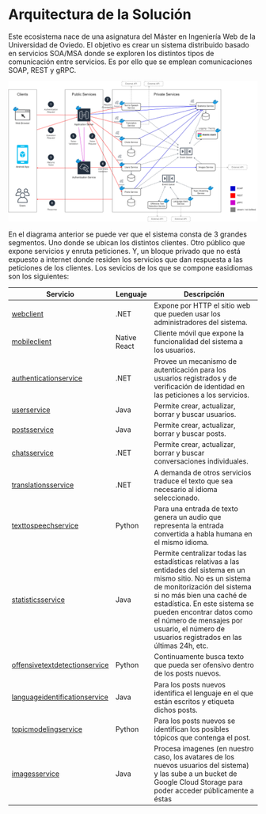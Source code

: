 # Arquitectura de la Solución

Este ecosistema nace de una asignatura del Máster en Ingeniería Web de la Universidad de Oviedo. El objetivo es crear un sistema distribuido basado en servicios SOA/MSA donde se exploren los distintos tipos de comunicación entre servicios. Es por ello que se emplean comunicaciones SOAP, REST y gRPC.

![Diagrama de arquitectura general](./arc-page-6.png)

En el diagrama anterior se puede ver que el sistema consta de 3 grandes segmentos. Uno donde se ubican los distintos clientes. Otro público que expone servicios y enruta peticiones. Y, un bloque privado que no está expuesto a internet donde residen los servicios que dan respuesta a las peticiones de los clientes. Los sevicios de los que se compone easidiomas son los siguientes:

| Servicio                                              | Lenguaje      | Descripción                                                                                                                       |
| ---------------------------------------------------- | ------------- | --------------------------------------------------------------------------------------------------------------------------------- |
| [webclient](../src/webclient)                           | .NET            | Expone por HTTP el sitio web que pueden usar los administradores del sistema. |
| [mobileclient](../src/mobileclient)                     | Native React            | Cliente móvil que expone la funcionalidad del sistema a los usuarios.                                                           |
| [authenticationservice](../src/authenticationservice) | .NET            | Provee un mecanismo de autenticación para los usuarios registrados y de verificación de identidad en las peticiones a los servicios.                        |
| [userservice](../src/usersservice)             | Java       | Permite crear, actualizar, borrar y buscar usuarios. |
| [postsservice](../src/postsservice)               | Java       | Permite crear, actualizar, borrar y buscar posts.                                     |
| [chatsservice](../src/chatsservice)             | .NET            | Permite crear, actualizar, borrar y buscar conversaciones individuales.                                 |
| [translationsservice](../src/translationsservice)                   | .NET        |A demanda de otros servicios traduce el texto que sea necesario al idioma seleccionado.|
| [texttospeechservice](../src/texttospeechservice)             | Python            | Para una entrada de texto genera un audio que representa la entrada convertida a habla humana en el mismo idioma.                            |
| [statisticsservice](../src/statisticsservice) | Java        | Permite centralizar todas las estadísticas relativas a las entidades del sistema en un mismo sitio. No es un sistema de monitorización del sistema si no más bien una caché de estadística. En este sistema se pueden encontrar datos como el número de mensajes por usuario, el número de usuarios registrados en las últimas 24h, etc.                                                                      |
| [offensivetextdetectionservice](../src/offensivetextdetectionservice)                         | Python          | Continuamente busca texto que pueda ser ofensivo dentro de los posts nuevos.|
| [languageidentificationservice](../src/languageidentificationservice)                 | Java | Para los posts nuevos identifica el lenguaje en el que están escritos y etiqueta dichos posts.                                              |
| [topicmodelingservice](../src/topicmodelingservice)                 | Python | Para los posts nuevos se identifican los posibles tópicos que contenga el post.                                              |
| [imagesservice](../src/imagesservice) | Java | Procesa imagenes (en nuestro caso, los avatares de los nuevos usuarios del sistema) y las sube a un bucket de Google Cloud Storage para poder acceder públicamente a éstas |